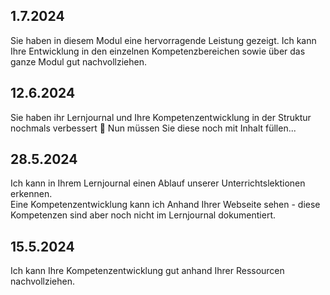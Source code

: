 ## 1.7.2024
Sie haben in diesem Modul eine hervorragende Leistung gezeigt. Ich kann Ihre Entwicklung in den einzelnen Kompetenzbereichen sowie über das ganze Modul gut nachvollziehen.

## 12.6.2024
Sie haben ihr Lernjournal und Ihre Kompetenzentwicklung in der Struktur nochmals verbessert 👏
Nun müssen Sie diese noch mit Inhalt füllen...

## 28.5.2024
Ich kann in Ihrem Lernjournal einen Ablauf unserer Unterrichtslektionen erkennen.  
Eine Kompetenzentwicklung kann ich Anhand Ihrer Webseite sehen - diese Kompetenzen sind aber noch nicht im Lernjournal dokumentiert.

## 15.5.2024

Ich kann Ihre Kompetenzentwicklung gut anhand Ihrer Ressourcen nachvollziehen.
